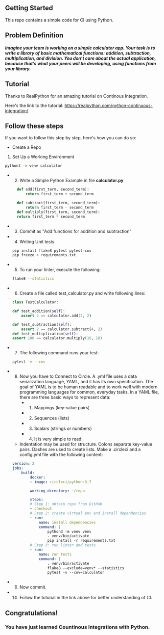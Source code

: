 ## Getting Started

This repo contains a simple code for CI using Python. 
## Problem Definition
##### Imagine your team is working on a simple calculator app. Your task is to write a library of basic mathematical functions: addition, subtraction, multiplication, and division. You don’t care about the actual application, because that’s what your peers will be developing, using functions from your library.


## Tutorial

Thanks to RealPython for an amazing tutorial on Continous Integration. 

Here's the link to the tutorial: <a>https://realpython.com/python-continuous-integration/</a> 
## Follow these steps

If you want to follow this step by step, here's how you can do so:
*  Create a Repo
 1. Set Up a Working Environment
 
  ```sh
  python3 -m venv calculator
  ```
* 2. Write a Simple Python Example in file <b> calculator.py</b>

  ```python
    def add(first_term, second_term):
        return first_term + second_term

    def subtract(first_term, second_term):
        return first_term - second_term
    def multiply(first_term, second_term):
    return first_term * second_term
  ```
* 3. Commit as "Add functions for addition and subtraction"
* 4. Writing Unit tests 
    ```sh
    pip install flake8 pytest pytest-cov
    pip freeze > requirements.txt
    ```
* 5. To run your linter, execute the following:
    ```sh
    flake8 --statistics
    ```
* 6. Create a file called test_calculator.py and write following lines:
    ```python
    class TestCalculator:

    def test_addition(self):
        assert 4 == calculator.add(2, 2)

    def test_subtraction(self):
        assert 2 == calculator.subtract(4, 2)
    def test_multiplication(self):
    assert 100 == calculator.multiply(10, 10)
    ```
* 7. The following command runs your test:
    ```sh
    pytest -v --cov
    ```
* 8. Now you have to Connect to Circle. A .yml file uses a data serialization language, YAML, and it has its own specification. The goal of YAML is to be human readable and to work well with modern programming languages for common, everyday tasks. In a YAML file, there are three basic ways to represent data:
     * 1. Mappings (key-value pairs)
     * 2. Sequences (lists)
     * 3. Scalars (strings or numbers)
     * 4. It is very simple to read:

    *    Indentation may be used for structure.
Colons separate key-value pairs.
Dashes are used to create lists. Make a .circleci and a config.yml file with the following content:
    ```yml
    version: 2
    jobs:
        build:
            docker:
            - image: circleci/python:3.7

            working_directory: ~/repo

            steps:
            # Step 1: obtain repo from GitHub
            - checkout
            # Step 2: create virtual env and install dependencies
            - run:
                name: install dependencies
                command: |
                    python3 -m venv venv
                    . venv/bin/activate
                    pip install -r requirements.txt
            # Step 3: run linter and tests
            - run:
                name: run tests
                command: |
                    . venv/bin/activate
                    flake8 --exclude=venv* --statistics
                    pytest -v --cov=calculator
    ```
* 9. Now commit.
* 10. Follow the tutorial in the link above for better understanding of CI.
## Congratulations! 
### You have just learned Countinous Integrations with Python.



